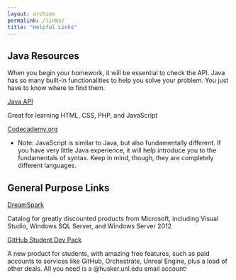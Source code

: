 ```yaml
---
layout: archive
permalink: /links/
title: "Helpful Links"
---
```


## Java Resources

When you begin your homework, it will be essential to check the API. Java has so many built-in functionalities to help you solve your problem. You just have to know where to find them. 

[Java API](http://docs.oracle.com/javase/7/docs/api)


Great for learning HTML, CSS, PHP, and JavaScript

[Codecademy.org](http://www.codecademy.com)

* Note: JavaScript is similar to Java, but also fundamentally different. If you have very little Java experience, it will help introduce you to the fundamentals of syntax. Keep in mind, though, they are completely different languages.

## General Purpose Links

[DreamSpark](http://www.dreamspark.com)

Catalog for greatly discounted products from Microsoft, including Visual Studio, Windows SQL Server, and Windows Server 2012

[GitHub Student Dev Pack](http://education.github.com/pack)

A new product for students, with amazing free features, such as paid accounts to services like GitHub, Orchestrate, Unreal Engine, plus a load of other deals. All you need is a @husker.unl.edu email account!
